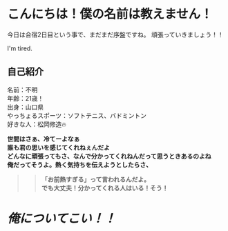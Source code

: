 # こんにちは！僕の名前は教えません！

今日は合宿2日目という事で、まだまだ序盤ですね。
頑張っていきましょう！！

I'm tired.

## 自己紹介
名前：不明  
年齢：21歳！  
出身：山口県  
やっちょるスポーツ：ソフトテニス、バドミントン  
好きな人：松岡修造🔥

**世間はさぁ、冷てーよなぁ**  
**誰も君の思いを感じてくれねぇんだよ**  
**どんなに頑張ってもさ、なんで分かってくれねんだって思うときあるのよね**  
**俺だってそうよ。熱く気持ちを伝えようとしたらさ、**  
>> **「お前熱すぎる」って言われるんだよ。**  
**でも大丈夫！分かってくれる人はいる！そう！**  
# ***俺についてこい！！***  

